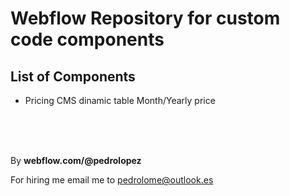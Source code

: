# Webflow Repository for custom code components

## List of Components

* Pricing CMS dinamic table Month/Yearly price


<br>  
<br>  
<br>  

By **webflow.com/@pedrolopez**

For hiring me email me to pedrolome@outlook.es
